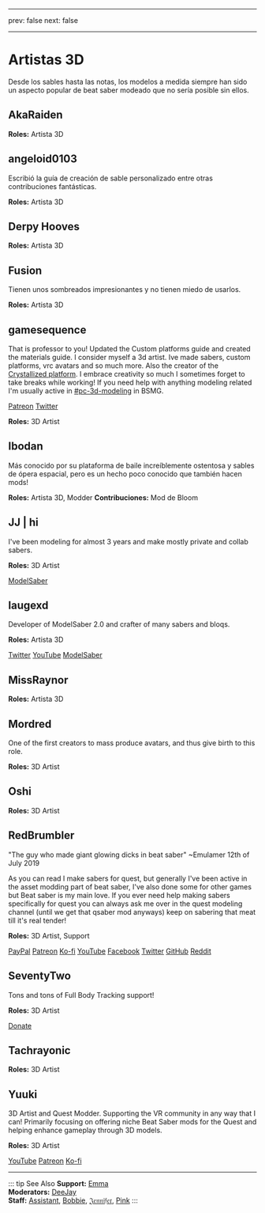 - - -
prev: false next: false
- - -

# Artistas 3D

Desde los sables hasta las notas, los modelos a medida siempre han sido un aspecto popular de beat saber modeado que no sería posible sin ellos.

## AkaRaiden

**Roles:** Artista 3D

## angeloid0103

Escribió la guía de creación de sable personalizado entre otras contribuciones fantásticas.

**Roles:** Artista 3D

## Derpy Hooves

**Roles:** Artista 3D

## Fusion

Tienen unos sombreados impresionantes y no tienen miedo de usarlos.

**Roles:** Artista 3D

## gamesequence

That is professor to you! Updated the Custom platforms guide and created the materials guide. I consider myself a 3d artist. Ive made sabers, custom platforms, vrc avatars and so much more. Also the creator of the [Crystallized platform](https://www.patreon.com/games_plats). I embrace creativity so much I sometimes forget to take breaks while working! If you need help with anything modeling related I'm usually active in [#pc-3d-modeling](https://discord.com/channels/441805394323439646/468249466865057802) in BSMG.

<AboutLinks>

[Patreon](https://www.patreon.com/games_plats)
[Twitter](https://twitter.com/gamesequence)

</AboutLinks>

**Roles:** 3D Artist

## Ibodan

Más conocido por su plataforma de baile increíblemente ostentosa y sables de ópera espacial, pero es un hecho poco conocido que también hacen mods!

**Roles:** Artista 3D, Modder **Contribuciones:** Mod de Bloom

## JJ | hi

I've been modeling for almost 3 years and make mostly private and collab sabers.

**Roles:** 3D Artist

<AboutLinks>

[ModelSaber](https://modelsaber.com/Profile/?user=366411130962313216)

</AboutLinks>

## laugexd

Developer of ModelSaber 2.0 and crafter of many sabers and bloqs.

**Roles:** Artista 3D

<AboutLinks>

[Twitter](https://twitter.com/laugexd)
[YouTube](https://www.youtube.com/channel/UCr_JES9nBCUaAR9-UbgDMRw)
[ModelSaber](https://modelsaber.com/Profile/?user=146243483898871808)

</AboutLinks>

## MissRaynor

**Roles:** Artista 3D

## Mordred

One of the first creators to mass produce avatars, and thus give birth to this role.

**Roles:** 3D Artist

## Oshi

**Roles:** 3D Artist

## RedBrumbler

"The guy who made giant glowing dicks in beat saber" ~Emulamer 12th of July 2019

As you can read I make sabers for quest, but generally I've been active in the asset modding part of beat saber, I've also done some for other games but Beat saber is my main love. If you ever need help making sabers specifically for quest you can always ask me over in the quest modeling channel (until we get that qsaber mod anyways) keep on sabering that meat till it's real tender!

**Roles:** 3D Artist, Support

<AboutLinks>

[PayPal](https://paypal.me/RedBrumblerOfficial?locale.x=nl_NL)
[Patreon](https://www.patreon.com/RedBrumbler)
[Ko-fi](https://ko-fi.com/redbrumbler)
[YouTube](https://www.youtube.com/channel/UCYmzlDob8BQYWrOQWkHtCpQ)
[Facebook](https://www.facebook.com/red.brumbler.7)
[Twitter](https://twitter.com/RedBrumbler)
[GitHub](https://github.com/RedBrumbler/BeatOnCustomSabers)
[Reddit](https://www.reddit.com/user/RedBrumbler/)

</AboutLinks>

## SeventyTwo

Tons and tons of Full Body Tracking support!

**Roles:** 3D Artist

[Donate](https://paypal.me/theseventytwo)

## Tachrayonic

**Roles:** 3D Artist

## Yuuki

3D Artist and Quest Modder. Supporting the VR community in any way that I can! Primarily focusing on offering niche Beat Saber mods for the Quest and helping enhance gameplay through 3D models.

**Roles:** 3D Artist

<AboutLinks>

[YouTube](https://www.youtube.com/channel/UCIH4NTKdVNjnJpfuMrk71Fw)
[Patreon](https://www.patreon.com/yuukisaves)
[Ko-fi](https://ko-fi.com/supportyuuki)

</AboutLinks>

---

<!-- markdownlint-disable MD013 -->

::: tip See Also **Support:** [Emma](./supports.md#emma)  
**Moderators:** [DeeJay](./moderators.md#deejay-retired)  
**Staff:** [Assistant](./staff.md#assistant-retired), [Bobbie](./staff.md#bobbie), [𝔍𝔢𝔫𝔫𝔦𝔣𝔢𝔯](./staff.md#jennifer), [Pink](./staff.md#pink) :::
